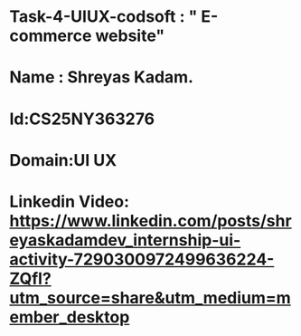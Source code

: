 # Task-4-UIUX-codsoft : " E-commerce website"
# Name : Shreyas Kadam.
# Id:CS25NY363276
# Domain:UI UX
# Linkedin Video: https://www.linkedin.com/posts/shreyaskadamdev_internship-ui-activity-7290300972499636224-ZQfl?utm_source=share&utm_medium=member_desktop

